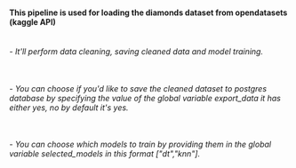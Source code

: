 #### This pipeline is used for loading the diamonds dataset from opendatasets (kaggle API) </br> </br>
###### - It'll perform data cleaning, saving cleaned data and model training.</br></br>
###### - You can choose if you'd like to save the cleaned dataset to postgres database by specifying the value of the global variable *export_data* it has either yes, no by default it's yes.</br></br>
###### - You can choose which models to train by providing them in the global variable *selected_models* in this format ["dt","knn"]. </br></br>
